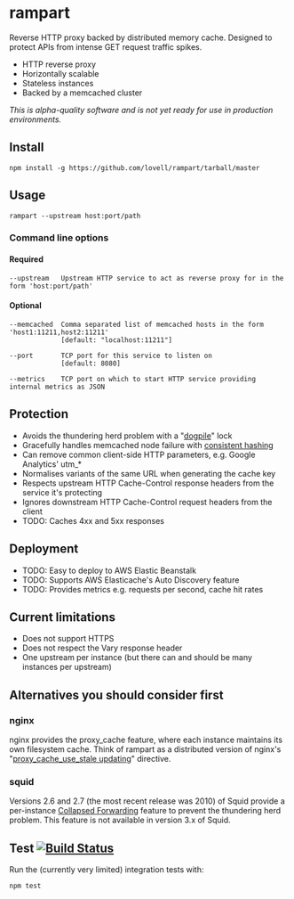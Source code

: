 # rampart

Reverse HTTP proxy backed by distributed memory cache. Designed to protect APIs from intense GET request traffic spikes.

* HTTP reverse proxy
* Horizontally scalable
* Stateless instances
* Backed by a memcached cluster

_This is alpha-quality software and is not yet ready for use in production environments._

## Install

    npm install -g https://github.com/lovell/rampart/tarball/master

## Usage

    rampart --upstream host:port/path

### Command line options

#### Required

    --upstream   Upstream HTTP service to act as reverse proxy for in the form 'host:port/path'

#### Optional

    --memcached  Comma separated list of memcached hosts in the form 'host1:11211,host2:11211'
                 [default: "localhost:11211"]

    --port       TCP port for this service to listen on
                 [default: 8080]

    --metrics    TCP port on which to start HTTP service providing internal metrics as JSON

## Protection

* Avoids the thundering herd problem with a "[dogpile](https://bitbucket.org/zzzeek/dogpile.core)" lock
* Gracefully handles memcached node failure with [consistent hashing](http://en.wikipedia.org/wiki/Consistent_hashing)
* Can remove common client-side HTTP parameters, e.g. Google Analytics' utm_*
* Normalises variants of the same URL when generating the cache key
* Respects upstream HTTP Cache-Control response headers from the service it's protecting
* Ignores downstream HTTP Cache-Control request headers from the client
* TODO: Caches 4xx and 5xx responses

## Deployment

* TODO: Easy to deploy to AWS Elastic Beanstalk
* TODO: Supports AWS Elasticache's Auto Discovery feature
* TODO: Provides metrics e.g. requests per second, cache hit rates

## Current limitations

* Does not support HTTPS
* Does not respect the Vary response header
* One upstream per instance (but there can and should be many instances per upstream)

## Alternatives you should consider first

### nginx

nginx provides the proxy\_cache feature, where each instance maintains its own filesystem cache. Think of rampart as a distributed version of nginx's "[proxy_cache_use_stale updating](http://nginx.org/en/docs/http/ngx_http_proxy_module.html#proxy_cache_use_stale)" directive.

### squid

Versions 2.6 and 2.7 (the most recent release was 2010) of Squid provide a per-instance [Collapsed Forwarding](http://wiki.squid-cache.org/Features/CollapsedForwarding) feature to prevent the thundering herd problem. This feature is not available in version 3.x of Squid.

## Test [![Build Status](https://travis-ci.org/lovell/rampart.png?branch=master)](https://travis-ci.org/lovell/rampart)

Run the (currently very limited) integration tests with:

    npm test
